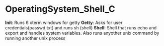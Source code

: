 # OperatingSystem_Shell_C

__Init__: Runs 6 xterm windows for getty
__Getty__: Asks for user credentials(passwd.txt) and runs sh (shell)
__Shell__: Shell that runs echo and export and handles system variables. Also runs anyother unix command by running another unix process
